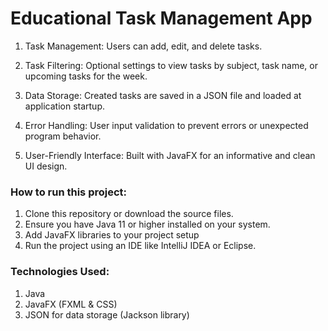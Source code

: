 # Educational Task Management App
1. Task Management: Users can add, edit, and delete tasks.  

2. Task Filtering: Optional settings to view tasks by subject, task name, or upcoming tasks for the week.  

3. Data Storage: Created tasks are saved in a JSON file and loaded at application startup.

4. Error Handling: User input validation to prevent errors or unexpected program behavior.

5. User-Friendly Interface: Built with JavaFX for an informative and clean UI design.

### How to run this project:
1. Clone this repository or download the source files.
2. Ensure you have Java 11 or higher installed on your system.
3. Add JavaFX libraries to your project setup
4. Run the project using an IDE like IntelliJ IDEA or Eclipse.

### Technologies Used:
1. Java
2. JavaFX (FXML & CSS)
3. JSON for data storage (Jackson library)
